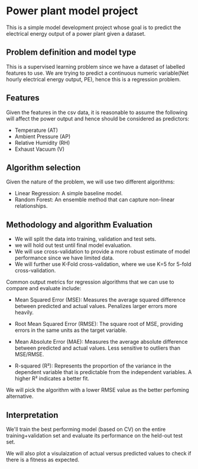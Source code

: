 # Power plant model project

This is a simple model development project whose goal is to predict the electrical energy output of a power plant given a dataset.

## Problem definition and model type
This is a supervised learning problem since we have a dataset of labelled features to use.
We are trying to predict a continuous numeric variable(Net hourly electrical energy output, PE), hence this is a regression problem.

## Features
Given the features in the csv data, it is reasonable to assume the following will affect the power output and hence should be considered as predictors:

- Temperature (AT) 
- Ambient Pressure (AP)
- Relative Humidity (RH)
- Exhaust Vacuum (V)

## Algorithm selection
Given the nature of the problem, we will use two different algorithms:
- Linear Regression: A simple baseline model.
- Random Forest: An ensemble method that can capture non-linear relationships.

## Methodology and algorithm Evaluation

- We will split the data into training, validation and test sets.
- we will hold out test until final model evaluation.
- We will use cross-validation to provide a more robust estimate of model performance since we have limited data.
- We will further use K-Fold cross-validation, where we use K=5 for 5-fold cross-validation.

Common output metrics for regression algorithms that we can use to compare and evaluate include:

- Mean Squared Error (MSE): Measures the average squared difference between predicted and actual values. Penalizes larger errors more heavily.

- Root Mean Squared Error (RMSE): The square root of MSE, providing errors in the same units as the target variable.

- Mean Absolute Error (MAE): Measures the average absolute difference between predicted and actual values. Less sensitive to outliers than MSE/RMSE.  

- R-squared (R²): Represents the proportion of the variance in the dependent variable that is predictable from the independent variables. A higher R² indicates a better fit.

We will pick the algorithm with a lower RMSE value as the better perfoming alternative.

## Interpretation
 
 We'll train the best performing model (based on CV) on the entire training+validation set and evaluate its performance on the held-out test set.

 We will also plot a visulaization of actual versus predicted values to check if there is a fitness as expected.